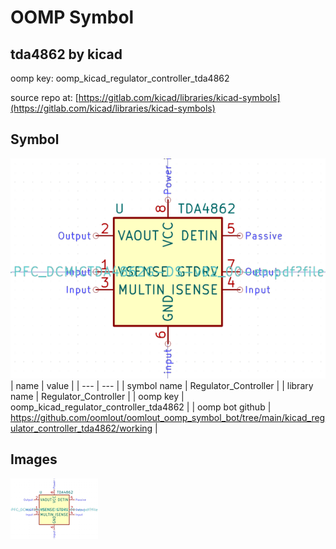 # OOMP Symbol  
## tda4862  by kicad  
  
oomp key: oomp_kicad_regulator_controller_tda4862  
  
source repo at: [https://gitlab.com/kicad/libraries/kicad-symbols](https://gitlab.com/kicad/libraries/kicad-symbols)  
## Symbol  
  
[![working.png](working_600.png)](working.png)  
| name | value | 
| --- | --- | 
| symbol name | Regulator_Controller | 
| library name | Regulator_Controller | 
| oomp key | oomp_kicad_regulator_controller_tda4862 | 
| oomp bot github | https://github.com/oomlout/oomlout_oomp_symbol_bot/tree/main/kicad_regulator_controller_tda4862/working | 
## Images  
  
[![working.png](working_140.png)](working.png)  
